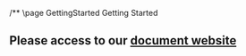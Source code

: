 /** \page GettingStarted Getting Started

## Please access to our [document website](https://babitmf.github.io/docs/bmf/)

